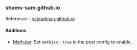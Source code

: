 ### shams-sam.github.io



Reference - [psteadman.github.io](https://github.com/psteadman/psteadman.github.io)

#### Additions
* [MathJax](http://docs.mathjax.org): Set `mathjax: true` in the post config to enable.
